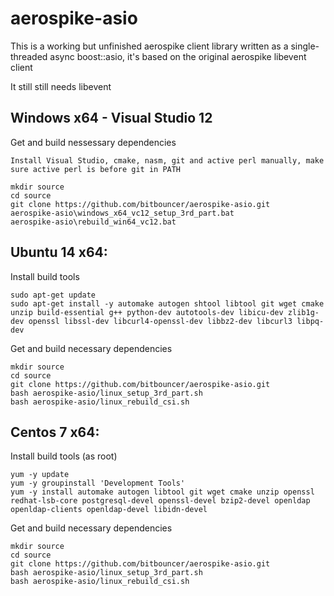 # aerospike-asio

This is a working but unfinished aerospike client library written as a single-threaded async boost::asio, it's based on the original aerospike libevent client

It still still needs libevent

## Windows x64 - Visual Studio 12

Get and build nessessary dependencies
```
Install Visual Studio, cmake, nasm, git and active perl manually, make sure active perl is before git in PATH

mkdir source
cd source
git clone https://github.com/bitbouncer/aerospike-asio.git
aerospike-asio\windows_x64_vc12_setup_3rd_part.bat
aerospike-asio\rebuild_win64_vc12.bat
```

## Ubuntu 14 x64:

Install build tools
```
sudo apt-get update
sudo apt-get install -y automake autogen shtool libtool git wget cmake unzip build-essential g++ python-dev autotools-dev libicu-dev zlib1g-dev openssl libssl-dev libcurl4-openssl-dev libbz2-dev libcurl3 libpq-dev

```

Get and build necessary dependencies
```
mkdir source
cd source
git clone https://github.com/bitbouncer/aerospike-asio.git
bash aerospike-asio/linux_setup_3rd_part.sh
bash aerospike-asio/linux_rebuild_csi.sh
```

## Centos 7 x64:

Install build tools (as root)
```
yum -y update
yum -y groupinstall 'Development Tools'
yum -y install automake autogen libtool git wget cmake unzip openssl redhat-lsb-core postgresql-devel openssl-devel bzip2-devel openldap  openldap-clients openldap-devel libidn-devel
```

Get and build necessary dependencies
```
mkdir source
cd source
git clone https://github.com/bitbouncer/aerospike-asio.git
bash aerospike-asio/linux_setup_3rd_part.sh
bash aerospike-asio/linux_rebuild_csi.sh
```



